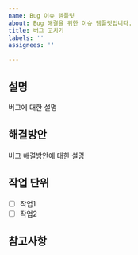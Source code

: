 ```yaml
---
name: Bug 이슈 템플릿
about: Bug 해결을 위한 이슈 템플릿입니다.
title: 버그 고치기
labels: ''
assignees: ''

---
```


## 설명
버그에 대한 설명

## 해결방안
버그 해결방안에 대한 설명

## 작업 단위
- [ ] 작업1
- [ ] 작업2
 
## 참고사항
